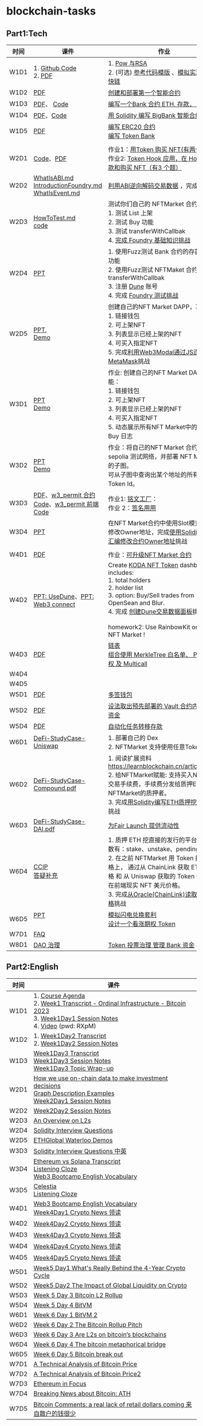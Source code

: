 # blockchain-tasks

## Part1:Tech

| 时间 | 课件                                                         | 作业                                                         |
| ---- | ------------------------------------------------------------ | ------------------------------------------------------------ |
| W1D1 | 1. [Github Code](https://github.com/xilibi2003/blockchain)<br />2. [PDF](https://drive.google.com/file/d/1kf1K225UT8FapUbT0AwwF1cc7D4-QCsw/view?usp=sharing)<br />  | 1. [Pow 与RSA ](https://decert.me/challenge/45779e03-7905-469e-822e-3ec3746d9ece) <br /> 2. (可选) [参考代码模版](https://github.com/OpenSpace100/blockchain-tasks/tree/main/simple-blockchain-impl) 、[模拟实现最小区快链](https://decert.me/quests/ed2d8324-54b0-4b7a-9cee-5e97d3c30030) |
| W1D2 | [PDF](https://drive.google.com/file/d/1bom8Lw60ume6A5ERf0-yIdqBmLf3iVEo/view?usp=sharing) | [创建和部署第一个智能合约](https://decert.me/quests/ffadfacf-91cf-4f69-bea3-12226bb8ecca) |
| W1D3 | [PDF](https://drive.google.com/file/d/10BeY5zdTOkZT7n3oQhhM9_ZhSoq8z2s-/view?usp=sharing)、 [Code](./solidity_sample_code) | [编写一个Bank 合约 ETH, 存款， Top3](https://decert.me/quests/c43324bc-0220-4e81-b533-668fa644c1c3) |
| W1D4 | [PDF](https://drive.google.com/file/d/1iJLz_gNwgLyBo1UBiSDmAzw8Jhn7jqkM/view?usp=sharing)、[Code](./solidity_sample_code) <br /> | [用 Solidity 编写 BigBank 智能合约](https://decert.me/quests/d0600476-7ce8-4648-a1d2-58f15ebac73f) |
| W1D5 | [PDF](https://drive.google.com/file/d/1G5dIKCdP7_TpaXKf1tdzAfcDxW5ndhZO/view?usp=sharing) | [编写 ERC20 合约](https://decert.me/challenge/aa45f136-27a3-4bc9-b4f7-15308e1e0daa) <br />[编写 Token Bank](https://decert.me/quests/eeb9f7d8-6fd0-4c38-b09c-75a29bd53af3) |
|      |                                                              |                                                              |
| W2D1 | [Code](./w2_code)、[PDF](https://drive.google.com/file/d/1FoNvXZTkVCwCOxkGbROvXhXUEmH86M8G/view?usp=sharing) | 作业1：[用Token 购买 NFT(有两个题)](https://decert.me/quests/5f11aa15-b101-480b-91b5-4888b9aafdbb)<br/>作业2: [Token Hook 应用，在 Hook 中存款和购买 NFT（有3 个题）](https://decert.me/quests/96c5b386-9148-4723-bfde-b9ea71b57ec6) |
| W2D2 | [WhatIsABI.md](./ppt/01.WhatIsABI.md) <br/>[IntroductionFoundry.md](./ppt/IntroductionFoundry.md)<br/>[WhatIsEvent.md](./ppt/WhatIsEvent.md) | [利用ABI逆向解码交易数据](https://decert.me/quests/0ba0f6e3-2b87-4a9b-b3aa-ae5f323459e1) ，完成[挑战](https://decert.me/quests/0ba0f6e3-2b87-4a9b-b3aa-ae5f323459e1) |
| W2D3 | [HowToTest.md](ppt/HowToTest.md) <br/>[code](./ppt/codes/BankTest.sol) | 测试你们自己的 NFTMarket 合约：<br/>1. 测试 List 上架<br/>2. 测试 Buy 功能<br/>3. 测试  transferWithCallbak<br/>4. [完成 Foundry 基础知识挑战](https://decert.me/quests/3bca8f1f-df6b-469b-941e-79388ee280c6) |
| W2D4 | [PPT](ppt/HowToTest.md)<br/>                                 | 1. 使用Fuzz测试 Bank 合约的存款和取款功能<br/>2. 使用Fuzz测试 NFTMaket 合约的 transferWithCallbak<br/>3. 注册 [Dune](https://dune.com/home) 账号 <br/>4. 完成 [Foundry 测试挑战](https://decert.me/quests/4578ff5b-4dcb-4c28-8b5f-7456ed1ab0a4) |
| W2D5 | [PPT](ppt/CreateReactDapp.md),<br/>[Demo](ppt/codes/mybank-dapp-react) | 创建自己的NFT Market DAPP，功能：<br/>1. 链接钱包<br/>2. 可上架NFT<br/>3. 列表显示已经上架的NFT<br/>4. 可买入指定NFT<br/>5. 完成[利用Web3Modal通过JS连接到MetaMask](https://decert.me/quests/aebe24be-0bec-4c6c-bef1-22eb08817621)挑战 |
| W3D1 | [PPT](ppt/HowToScan.md)<br/>[Demo](ppt/codes/mybank-dapp-purejs) | 作业: 创建自己的NFT Market DAPP，功能：<br/>1. 链接钱包<br/>2. 可上架NFT<br/>3. 列表显示已经上架的NFT<br/>4. 可买入指定NFT<br/>5. 动态展示所有NFT Market中的 List、Buy 日志 |
| W3D2 | [PPT](ppt/HowToUseTheGraph.md)<br/>[Demo](ppt/codes/thegraph/) | 作业：将自己的NFT Market 合约部署到 sepolia 测试网络，并部署 NFT Market 的子图。<br/>可从子图中查询出某个地址的所有持有的Token Id。 |
| W3D3 | [PDF](https://drive.google.com/file/d/1AVJHrS69iokc19Y6aexe-DTtUwlk9_LQ/view?usp=sharing)、[w3_permit 合约 Code](https://github.com/OpenSpace100/blockchain-tasks/tree/main/w3_permit)、[w3_permit 前端 Code](https://github.com/OpenSpace100/viemtutorial) | 作业1: [铭文工厂](https://decert.me/quests/75782f22-edb8-4e82-9b68-0a4f46fcaadd)： <br/>作业 2：[签名用用](https://decert.me/quests/fc66ef6c-35db-4ee7-b11d-c3b2d3fa356a) |
| W3D4 | [PPT](./ppt/StateLayout.md)<br/>                             | 在NFT Market合约中使用Slot模式读取和修改Owner地址，完成[使用Solidity内联汇编修改合约Owner地址](https://decert.me/quests/163c68ab-8adf-4377-a1c2-b5d0132edc69)挑战 |
|      |                                                              |                                                              |
| W4D1 | [PDF](https://drive.google.com/file/d/19NZSCWy1i_yEkHS2wtOoyZW8rxmOMIep/view?usp=sharing) | 作业：[可升级NFT Market 合约](https://decert.me/quests/ddbdd3c4-a633-49d7-adf9-34a6292ce3a8) |
| W4D2 | [PPT: UseDune](./ppt/UseDune.md)、[PPT: Web3 connect](./ppt/Web3Connect.md) | Create [KODA NFT Token](https://etherscan.io/token/0xe012baf811cf9c05c408e879c399960d1f305903) dashboard , includes:<br/>1. total holders<br/>2. holder list<br/>3. option: Buy/Sell trades from OpenSean and Blur.<br/>4. 完成 [创建Dune交易数据面板](https://decert.me/quests/2061bded-750c-40f7-a13c-28334b26f391)挑战。<br/><br/>homework2: Use RainbowKit on your NFT Market ! |
| W4D3 | [PDF](https://drive.google.com/file/d/1s1V9B9HWCsFJ3aWiSmm-omdel84R4M0-/view?usp=sharing) | [链表](https://decert.me/quests/753d5050-e5e4-4a0d-8ad9-9ecd7e0e0788)<br />[组合使用 MerkleTree 白名单、 Permit 授权 及 Multicall](https://decert.me/quests/faa435a5-f462-4f92-a209-3a7e8fdc4d81) |
| W4D4 |                                                              |                                                              |
| W4D5 |                                                              |                                                              |
| W5D1 | [PDF](https://drive.google.com/file/d/1w40dpGf3XRzVwh9-0viw7aCtXJp9A2JV/view?usp=sharing) | [多签钱包](https://decert.me/quests/f832d7a2-2806-4ad9-8560-a27ad8570c6f) |
| W5D2 | [PDF](https://drive.google.com/file/d/1Vp0KwVAbPq-tTuvDGX5HNLd1zqMqhGzi/view?usp=sharing)<br/> | [设法取出预先部署的 Vault 合约内的所有资金](https://decert.me/quests/b5368265-89b3-4058-8a57-a41bde625f5b) |
| W5D4 | [PDF](https://drive.google.com/file/d/1lV6vmShbzWAnwgxfntQ8k-MGzBlK6XfK/view?usp=sharing) | [自动化任务转移存款](https://decert.me/quests/072fccb4-a976-4cf9-933c-c4ef14e0f6eb)  |
| W6D1 | [DeFi-StudyCase-Uniswap](https://github.com/OpenSpace100/blockchain-tasks/blob/main/ppt/DeFi-StudyCase-Uniswap.pdf) | 1. 部署自己的 Dex<br />2. NFTMarket 支持使用任意Token购买    |
| W6D2 | [DeFi-StudyCase-Compound.pdf](https://github.com/OpenSpace100/blockchain-tasks/blob/main/ppt/DeFi-StudyCase-Compound.pdf) | 1. 阅读扩展资料 https://learnblockchain.cn/article/5036 <br/>2. 给NFTMarket赋能: 支持买入NFT收入交易手续费，手续费分发给质押ETH到NFTMarket的质押者。<br/>3. 完成[用Solidity编写ETH质押挖矿合约](https://decert.me/quests/e76599d5-a30c-4678-ba92-fe43c56df1db)挑战 |
| W6D3 | [DeFi-StudyCase-DAI.pdf](https://github.com/OpenSpace100/blockchain-tasks/blob/main/ppt/DeFi-StudyCase-DAI.pdf) | [为Fair Launch 提供流动性](https://decert.me/challenge/5bdbdf3c-d357-45d5-8ce4-34ba6aeaf5a0) |
| W6D4 | [CCIP](https://img.learnblockchain.cn/pdf/Chainlink_CCIP.pdf) <br/>[答疑补充](https://drive.google.com/file/d/1BTcnDpSgL8YiKzXtreeAtnO9BWEFdM3E/view?usp=sharing)<br/> | 1. 质押 ETH 挖直接的发行的平台币 ，函数有：stake、unstake、pendingEarn <br/>2. 在之前 NFTMarket 用 Token 挂单的价格上， 通过从 ChainLink 获取 ETH 的 价格 和 从 Uniswap 获取的 Token 价格， 在前端现实 NFT 美元价格。 <br/>3. 完成[从Oracle(ChainLink)读取ETH价格](https://decert.me/quests/48e601a9-4870-452f-b474-eb47207922dc)挑战 |
| W6D5 | [PPT](https://drive.google.com/file/d/1nPvNoibjmbRvcPxJK0a0MT07vPCYe3ff/view?usp=sharing)<br/><br/> | [模拟闪电兑换套利](https://decert.me/quests/2a63cf95-43ec-42ee-975f-2b41510492cd)<br/>[设计一个看涨期权 Token](https://decert.me/quests/5725236b-4e24-4c28-be69-2509087157c4) <br/> |
| W7D1 | [FAQ](https://github.com/OpenSpace100/blockchain-tasks/blob/main/%E8%AF%BE%E7%A8%8B%E5%9B%9E%E9%A1%BE%E6%8F%90%E9%97%AE.md) |                                                              |
| W8D1 | [DAO 治理](https://drive.google.com/file/d/15WkTrQbVk46G8gblxM1mwsdss6fJFGEH/view?usp=sharing) |  [Token 投票治理 管理 Bank 资金](https://decert.me/quests/4cbe2544-6848-4881-b2f5-c4f291241621) |



## Part2:English

| 时间 | 课件                                                         |
| ---- | ------------------------------------------------------------ |
| W1D1 | 1. [Course Agenda](https://almondine-night-686.notion.site/ff03597c84fd4bcc9885c4b5669cd6af?pvs=4)<br />2. [Week1 Transcript - Ordinal Infrastructure - Bitcoin 2023](https://docs.google.com/document/d/1H4o5ptMZS0QWbr2ro9RvD6Y1dp14jIZ_VuuAsqy_3Fc/edit?usp=sharing)<br />3. [Week1Day1 Session Notes](https://docs.google.com/document/d/1mAvayC2R4A375GTVdbmFcw6VEkZFAobKb1EeDICqJDY/edit?usp=sharing)<br />4.  [Video](https://meeting.tencent.com/v2/cloud-record/share?id=6bff799c-ce09-4895-afdf-073712b9651c&from=3) (pwd: RXpM) |
| W1D2 | 1. [Week1Day2 Transcript](https://docs.google.com/document/d/1_F8MISoJK12S0c6JFzuMHs2x7r7XUS1JrCUy1aH2d9E/edit?usp=sharing)<br />2. [Week1Day2 Session Notes](https://docs.google.com/document/d/15nx8_p8nOw9E5tShMorD3Wg_UB7ToeGO7rYWOMfH8Wk/edit?usp=sharing) |
| W1D3 | [Week1Day3 Transcript](https://docs.google.com/document/d/1XhyhaCvYTRvd5qXHohWT_Bs_StHYrLPTuHxQ9WmaDdk/edit?usp=sharing)<br/>[Week1Day3 Session Notes](https://docs.google.com/document/d/1XhyhaCvYTRvd5qXHohWT_Bs_StHYrLPTuHxQ9WmaDdk/edit?usp=sharing)<br/>[Week1Day3 Topic Wrap-up](https://docs.google.com/document/d/1rINFFkJrcttiILK9H7IimIzuAHzRXCW1I7PFrSVjC_A/edit?usp=sharing) |
| W2D1 | [How we use on-chain data to make investment decisions ](https://706community.notion.site/How-we-use-on-chain-data-to-make-investment-decisions-fce38aeddb42485ba90a2a6d83789bd6)<br/>[Graph Description Examples](https://drive.google.com/file/d/17Vb2688qhfx9sfP2U3jgTrefP8PAmG-B/view?usp=sharing)<br/>[Week2Day1 Session Notes](https://docs.google.com/document/d/1DnbmvKk_O4dKVnYJkSh2a26tJY-guItlWjnfgiPlO0s/edit?usp=sharing) |
| W2D2 | [Week2Day2 Session Notes](https://docs.google.com/document/d/12LiRrzcmV3qKXX-phFLjSz0lW_YOa4-_2Ie6slXjQiU/edit?usp=sharing) |
| W2D3 | [An Overview on L2s](https://docs.google.com/document/d/1Atz4tYyUu_KkmLTZzZo_HRHPo5xygOBAnjbeAwefsFA/edit?usp=sharing) |
| W2D4 | [Solidity Interview Questions](https://docs.google.com/document/d/1vmQWBX2j1p7BvqJM79Kh817S9xy2Rjo3ibIS7tqdlhA/edit?usp=sharing) |
| W2D5 | [ETHGlobal Waterloo Demos](https://docs.google.com/document/d/1zH0HDI0Fpym8gFfTAtbfJjGT0NhJXLGkayyQ3aJ71IE/edit?usp=sharing) |
| W3D3 | [Solidity Interview Questions 中英](https://docs.google.com/document/d/1F51_cEHwtCeDgQ447BAdAqERC9JOrTNZRxO47JWpcvg/edit?usp=sharing) |
| W3D4 | [Ethereum vs Solana Transcript](https://docs.google.com/document/d/14sUljstBPFzGBf36dzTmL1-r8In4YKK6C-ubJiPhMFg/edit?usp=sharing) <br/>[Listening Cloze](https://docs.google.com/document/d/1PRnDaqN1yht8vt1llED5-SXVgHBDslL2qnvay4vl79E/edit?usp=sharing)<br/>[Web3 Bootcamp English Vocabulary](https://docs.google.com/spreadsheets/d/13wYPUcZgXYl803rAvoTYL9Q9K3X1QZIO-3Le4DPAn00/edit?usp=sharing) |
| W3D5 | [Celestia](https://docs.google.com/document/d/1x-niO0HQu3fTVL36PKzEGoCvMoTWgIY37M4EYmKTTTM/edit?usp=sharing) <br />[Listening Cloze](https://docs.google.com/document/d/1rvm2NbKuq8cRpP3UqPG8ZRdnvlLJiNwONVqVfqRYC00/edit?usp=sharing) |
| W4D1 | [Web3 Bootcamp English Vocabulary](https://docs.google.com/spreadsheets/d/13wYPUcZgXYl803rAvoTYL9Q9K3X1QZIO-3Le4DPAn00/edit?usp=sharing)<br/>[Week4Day1 Crypto News 领读](https://docs.google.com/document/d/149xNIpESAegwgnGengg-iu-f3yuFaRcqp9vKs4KDXVo/edit?usp=sharing) |
| W4D2 | [Week4Day2 Crypto News 领读](https://docs.google.com/document/d/1FGkzmWNfRGdbrvI6-5ZHmMNztEjG84LmUF7xP-_eE5I/edit?usp=sharing) |
| W4D3 | [Week4Day3 Crypto News 领读](https://docs.google.com/document/d/1RhJOvUVGOZ0WNaig5kPfiPmsQQFLBSCFwQiNIsC0ebA/edit?usp=sharing) |
| W4D4 | [Week4Day4 Crypto News 领读](https://docs.google.com/document/d/1bY3TTg_DgFttTcBzbRUVMBNpdMnOKEgKHVTNu1NBX08/edit?usp=sharing) |
| W4D5 | [Week4Day5 Crypto News 领读](https://docs.google.com/document/d/12566hSw93okjiiOw8QNWzTHto-yU7McCx6ie1os4N3s/edit?usp=sharing) |
| W5D1 | [Week5 Day1 What's Really Behind the 4-Year Crypto Cycle](https://docs.google.com/document/d/1yI-UP_mDdCvcvv7fWRb03jtY0CeCzpNBkAZECBR4RAQ/edit?usp=sharing) |
| W5D2 | [Week5 Day2 The Impact of Global Liquidity on Crypto](https://docs.google.com/document/d/1u6vcdjfy0pM-ZaxbAaySjrXYeqZ5pLk5IeSyQZ2eTHY/edit?usp=sharing) |
| W5D3 | [Week 5 Day 3 Bitcoin L2 Rollup](https://docs.google.com/document/d/1UQ745NvJT22FHElV9YWNktCJcpSU7eMH2IsHj0tHL7s/edit?usp=sharing) |
| W5D4 | [Week 5 Day 4 BitVM](https://docs.google.com/document/d/1eQ_CDdHGvvVDLUAsfBRy3AvkZzTUUQR79V5-cnVY0yA/edit?usp=sharing) |
| W6D1 | [Week 6 Day 1 BitVM 2](https://docs.google.com/document/d/1bWhm9_lrO11IHUtyu9R9Er5et6FHEOe7sec8fws70IE/edit?usp=sharing) |
| W6D2 | [Week 6 Day 2 The Bitcoin Rollup Pitch](https://docs.google.com/document/d/1oz6BhrC5f5z9aTOLEJ9ahA4vHShqUXViIJVHZyMPLiA/edit?usp=sharing) |
| W6D3 | [Week 6 Day 3 Are L2s on bitcoin’s blockchains](https://docs.google.com/document/d/1_mKIze9oRXMyMmwJrtTO-zHOsTQu5KqXsa5pbc72Cts/edit?usp=sharing) |
| W6D4 | [Week 6 Day 4 The bitcoin metaphorical bridge](https://docs.google.com/document/d/14pa84nFYMg8i8MVnm4YD0h3Gbm725RoAs82lUW35x-Q/edit?usp=sharing) |
| W6D5 | [Week 6 Day 5 Bitcoin break out](https://docs.google.com/document/d/15vXh3eTm-CO45GkOBECR0K3x5hbQPjoR082DjfWR9zw/edit?usp=sharing) |
| W7D1 | [A Technical Analysis of Bitcoin Price](https://docs.google.com/document/d/11x9sPTbFA69UYngJ0QpB50HYdKNBh1iIANq6A97lJO8/edit?usp=sharing) |
| W7D2 | [A Technical Analysis of Bitcoin Price2](https://docs.google.com/document/d/1Uhp5tJNO10229aPo4OGr-vjrMMiKV3-5g-BdCwNuGpE/edit?usp=sharing) |
| W7D3 | [Ethereum in Focus](https://docs.google.com/document/d/1LSAzq62PVzttcVqDHNk4f7srtmXRSmLREU1mOglt6w8/edit?usp=sharing) |
| W7D4 | [Breaking News about Bitcoin: ATH](https://docs.google.com/document/d/1EV8arAkSsysclhBhlqL6o5hjqCmV2uS4AeK8xQD0lIk/edit?usp=sharing) |
| W7D5 | [Bitcoin Comments: a real lack of retail dollars coming 来自散户的钱很少](https://docs.google.com/document/d/1E9KBMKVeGiM3eMX9BQqtIIvqvdgpY5lpCJcg_2g1WPs/edit?usp=sharing) |
